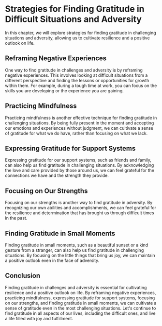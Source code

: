 Strategies for Finding Gratitude in Difficult Situations and Adversity
================================================================================================================================

In this chapter, we will explore strategies for finding gratitude in challenging situations and adversity, allowing us to cultivate resilience and a positive outlook on life.

Reframing Negative Experiences
------------------------------

One way to find gratitude in challenges and adversity is by reframing negative experiences. This involves looking at difficult situations from a different perspective and finding the lessons or opportunities for growth within them. For example, during a tough time at work, you can focus on the skills you are developing or the experience you are gaining.

Practicing Mindfulness
----------------------

Practicing mindfulness is another effective technique for finding gratitude in challenging situations. By being fully present in the moment and accepting our emotions and experiences without judgment, we can cultivate a sense of gratitude for what we do have, rather than focusing on what we lack.

Expressing Gratitude for Support Systems
----------------------------------------

Expressing gratitude for our support systems, such as friends and family, can also help us find gratitude in challenging situations. By acknowledging the love and care provided by those around us, we can feel grateful for the connections we have and the strength they provide.

Focusing on Our Strengths
-------------------------

Focusing on our strengths is another way to find gratitude in adversity. By recognizing our own abilities and accomplishments, we can feel grateful for the resilience and determination that has brought us through difficult times in the past.

Finding Gratitude in Small Moments
----------------------------------

Finding gratitude in small moments, such as a beautiful sunset or a kind gesture from a stranger, can also help us find gratitude in challenging situations. By focusing on the little things that bring us joy, we can maintain a positive outlook even in the face of adversity.

Conclusion
----------

Finding gratitude in challenges and adversity is essential for cultivating resilience and a positive outlook on life. By reframing negative experiences, practicing mindfulness, expressing gratitude for support systems, focusing on our strengths, and finding gratitude in small moments, we can cultivate a sense of gratitude even in the most challenging situations. Let's continue to find gratitude in all aspects of our lives, including the difficult ones, and live a life filled with joy and fulfillment.
